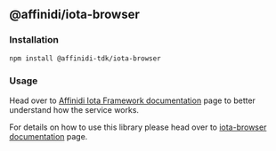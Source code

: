 ## @affinidi/iota-browser

### Installation

```bash
npm install @affinidi-tdk/iota-browser
```

### Usage

Head over to [Affinidi Iota Framework documentation](https://docs.affindi.com/services/iota-framework) page to better understand how the service works.

For details on how to use this library please head over to [iota-browser documentation](https://docs.affindi.com/dev-tools/affinidi-tdk/libraries/iota-browser) page.

